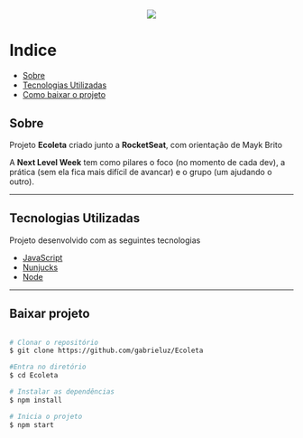 <h1 align="center">
<img src="https://ik.imagekit.io/bzw0ybymdr/logo_1YiHLRLXZ.svg">
</h1>

# Indice

- [Sobre](#-Sobre)
- [Tecnologias Utilizadas](#-Tecnologias-Utilizadas)
- [Como baixar o projeto](#-baixar-Projeto)


## Sobre

  Projeto **Ecoleta**  criado junto a **RocketSeat**, 
com orientação de Mayk Brito


A **Next Level Week** tem como pilares o foco (no momento de cada dev), a prática (sem ela fica mais difícil de avancar) e o grupo (um ajudando o outro).

---

## Tecnologias Utilizadas

Projeto desenvolvido com as seguintes tecnologias

- [JavaScript](https://devdocs.io/javascript/)
- [Nunjucks](https://mozilla.github.io/nunjucks/)
- [Node](https://nodejs.org/en/docs/)

---

## Baixar projeto

```bash

# Clonar o repositório
$ git clone https://github.com/gabrieluz/Ecoleta

#Entra no diretório
$ cd Ecoleta

# Instalar as dependências
$ npm install

# Inicia o projeto
$ npm start

```


